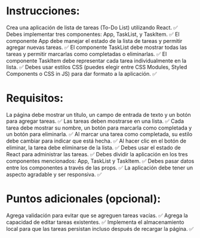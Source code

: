 # Instrucciones:

Crea una aplicación de lista de tareas (To-Do List) utilizando React. ✅
Debes implementar tres componentes: App, TaskList, y TaskItem. ✅
El componente App debe manejar el estado de la lista de tareas y permitir agregar nuevas tareas. ✅
El componente TaskList debe mostrar todas las tareas y permitir marcarlas como completadas o eliminarlas. ✅
El componente TaskItem debe representar cada tarea individualmente en la lista. ✅
Debes usar estilos CSS (puedes elegir entre CSS Modules, Styled Components o CSS in JS) para dar formato a la aplicación. ✅

# Requisitos:

La página debe mostrar un título, un campo de entrada de texto y un botón para agregar tareas. ✅
Las tareas deben mostrarse en una lista. ✅
Cada tarea debe mostrar su nombre, un botón para marcarla como completada y un botón para eliminarla. ✅
Al marcar una tarea como completada, su estilo debe cambiar para indicar que está hecha. ✅
Al hacer clic en el botón de eliminar, la tarea debe eliminarse de la lista. ✅
Debes usar el estado de React para administrar las tareas. ✅
Debes dividir la aplicación en los tres componentes mencionados: App, TaskList y TaskItem. ✅ 
Debes pasar datos entre los componentes a través de las props. ✅
La aplicación debe tener un aspecto agradable y ser responsiva. ✅

# Puntos adicionales (opcional):

Agrega validación para evitar que se agreguen tareas vacías. ✅
Agrega la capacidad de editar tareas existentes. ✅
Implementa el almacenamiento local para que las tareas persistan incluso después de recargar la página. ✅







